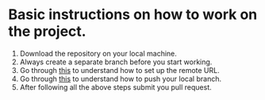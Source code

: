 # Basic instructions on how to work on the project.
1. Download the repository on your local machine.
2. Always create a separate branch before you start working.
3. Go through [this](https://help.github.com/articles/changing-a-remote-s-url/) to understand how to set up the remote URL.
4. Go through [this](https://stackoverflow.com/questions/2765421/how-do-i-push-a-new-local-branch-to-a-remote-git-repository-and-track-it-too) to understand how to push your local branch.
5. After following all the above steps submit you pull request.

